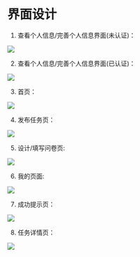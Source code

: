 # 界面设计

1. 查看个人信息/完善个人信息界面(未认证)：

![](./images/原型图/完善个人信息（未认证）.png)


2. 查看个人信息/完善个人信息界面(已认证)：

![](./images/原型图/完善个人信息（已认证）.png)


3. 首页：

![](./images/原型图/主页.png)

4. 发布任务页：

![](./images/原型图/发布任务.png)

5. 设计/填写问卷页:

![](./images/原型图/设计问卷.jpg)

6. 我的页面:

![](./images/原型图/我的.jpg)

7. 成功提示页：

![](./images/原型图/成功提示页.jpg)

8. 任务详情页：

![](./images/原型图/任务详情.jpg)